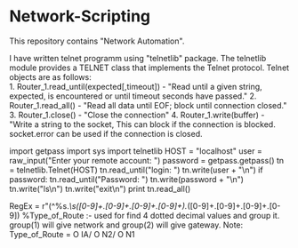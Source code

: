 # Network-Scripting
This repository contains "Network Automation".

I have written telnet programm using "telnetlib" package. The telnetlib module provides a TELNET class that implements the Telnet protocol. 
Telnet objects are as follows:  
    1. Router_1.read_until(expected[,timeout]) - "Read until a given string, expected, is encountered or until timeout seconds have passed."
    2. Router_1.read_all() - "Read all data until EOF; block until connection closed."
    3. Router_1.close() - "Close the connection"
    4. Router_1.write(buffer) - "Write a string to the socket, This can block if the connection is blocked. socket.error can be used if the connection is closed. 
    
import getpass
import sys
import telnetlib
HOST = "localhost"
user = raw_input("Enter your remote account: ")
password = getpass.getpass()
tn = telnetlib.Telnet(HOST)
tn.read_until("login: ")
tn.write(user + "\n")
if password:
    tn.read_until("Password: ")
    tn.write(password + "\n")
tn.write("ls\n")
tn.write("exit\n")
print tn.read_all()

RegEx = r"(^%s.*\s([0-9]+\.[0-9]+\.[0-9]+.\[0-9]+).*([0-9]+\.[0-9]+\.[0-9]+\.[0-9]) %Type_of_Route :- used for find 4 dotted decimal values and group it. group(1) will give network and group(2) will give gateway. Note: Type_of_Route = O IA/ O N2/ O N1


    
